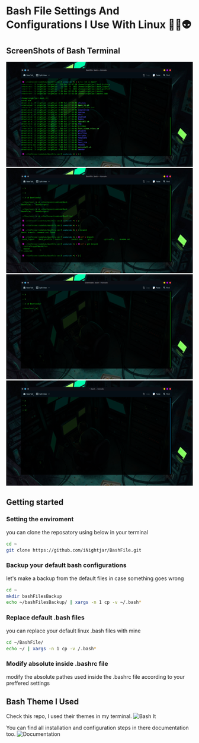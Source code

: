 # Bash File Settings And Configurations I Use With Linux 🐧👾👽

## ScreenShots of Bash Terminal

![screenshot](https://github.com/iNightjar/BashFile/blob/master/screenshots/screenshot1.png)
![screenshot](https://github.com/iNightjar/BashFile/blob/master/screenshots//screenshot2.png)
![screenshot](https://github.com/iNightjar/BashFile/blob/master/screenshots//screenshot3.png)
![screenshot](https://github.com/iNightjar/BashFile/blob/master/screenshots//screenshot4.png)

## Getting started

### Setting the enviroment

you can clone the reposatory using below in your terminal

```bash
cd ~
git clone https://github.com/iNightjar/BashFile.git
```

### Backup your default bash configurations

let's make a backup from the default files in case something goes wrong

```bash
cd ~
mkdir bashFilesBackup
echo ~/bashFilesBackup/ | xargs -n 1 cp -v ~/.bash*
```

### Replace default .bash files

you can replace your default linux .bash files with mine

```bash
cd ~/BashFile/
echo ~/ | xargs -n 1 cp -v /.bash*
```

### Modify absolute inside .bashrc file

modify the absolute pathes used inside the .bashrc file according to your preffered settings

## Bash Theme I Used

Check this repo, I used their themes in my terminal.
![Bash It](https://github.com/Bash-it/bash-it)

You can find all installation and configuration steps in there documentation too.
![Documentation](https://bash-it.readthedocs.io/en/latest/)
